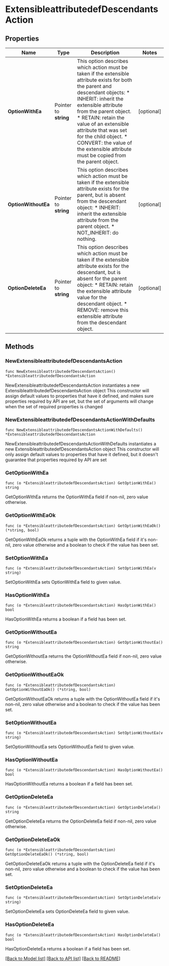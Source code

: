 # ExtensibleattributedefDescendantsAction

## Properties

Name | Type | Description | Notes
------------ | ------------- | ------------- | -------------
**OptionWithEa** | Pointer to **string** | This option describes which action must be taken if the extensible attribute exists for both the parent and descendant objects: * INHERIT: inherit the extensible attribute from the parent object. * RETAIN: retain the value of an extensible attribute that was set for the child object. * CONVERT: the value of the extensible attribute must be copied from the parent object. | [optional] 
**OptionWithoutEa** | Pointer to **string** | This option describes which action must be taken if the extensible attribute exists for the parent, but is absent from the descendant object: * INHERIT: inherit the extensible attribute from the parent object. * NOT_INHERIT: do nothing. | [optional] 
**OptionDeleteEa** | Pointer to **string** | This option describes which action must be taken if the extensible attribute exists for the descendant, but is absent for the parent object: * RETAIN: retain the extensible attribute value for the descendant object. * REMOVE: remove this extensible attribute from the descendant object. | [optional] 

## Methods

### NewExtensibleattributedefDescendantsAction

`func NewExtensibleattributedefDescendantsAction() *ExtensibleattributedefDescendantsAction`

NewExtensibleattributedefDescendantsAction instantiates a new ExtensibleattributedefDescendantsAction object
This constructor will assign default values to properties that have it defined,
and makes sure properties required by API are set, but the set of arguments
will change when the set of required properties is changed

### NewExtensibleattributedefDescendantsActionWithDefaults

`func NewExtensibleattributedefDescendantsActionWithDefaults() *ExtensibleattributedefDescendantsAction`

NewExtensibleattributedefDescendantsActionWithDefaults instantiates a new ExtensibleattributedefDescendantsAction object
This constructor will only assign default values to properties that have it defined,
but it doesn't guarantee that properties required by API are set

### GetOptionWithEa

`func (o *ExtensibleattributedefDescendantsAction) GetOptionWithEa() string`

GetOptionWithEa returns the OptionWithEa field if non-nil, zero value otherwise.

### GetOptionWithEaOk

`func (o *ExtensibleattributedefDescendantsAction) GetOptionWithEaOk() (*string, bool)`

GetOptionWithEaOk returns a tuple with the OptionWithEa field if it's non-nil, zero value otherwise
and a boolean to check if the value has been set.

### SetOptionWithEa

`func (o *ExtensibleattributedefDescendantsAction) SetOptionWithEa(v string)`

SetOptionWithEa sets OptionWithEa field to given value.

### HasOptionWithEa

`func (o *ExtensibleattributedefDescendantsAction) HasOptionWithEa() bool`

HasOptionWithEa returns a boolean if a field has been set.

### GetOptionWithoutEa

`func (o *ExtensibleattributedefDescendantsAction) GetOptionWithoutEa() string`

GetOptionWithoutEa returns the OptionWithoutEa field if non-nil, zero value otherwise.

### GetOptionWithoutEaOk

`func (o *ExtensibleattributedefDescendantsAction) GetOptionWithoutEaOk() (*string, bool)`

GetOptionWithoutEaOk returns a tuple with the OptionWithoutEa field if it's non-nil, zero value otherwise
and a boolean to check if the value has been set.

### SetOptionWithoutEa

`func (o *ExtensibleattributedefDescendantsAction) SetOptionWithoutEa(v string)`

SetOptionWithoutEa sets OptionWithoutEa field to given value.

### HasOptionWithoutEa

`func (o *ExtensibleattributedefDescendantsAction) HasOptionWithoutEa() bool`

HasOptionWithoutEa returns a boolean if a field has been set.

### GetOptionDeleteEa

`func (o *ExtensibleattributedefDescendantsAction) GetOptionDeleteEa() string`

GetOptionDeleteEa returns the OptionDeleteEa field if non-nil, zero value otherwise.

### GetOptionDeleteEaOk

`func (o *ExtensibleattributedefDescendantsAction) GetOptionDeleteEaOk() (*string, bool)`

GetOptionDeleteEaOk returns a tuple with the OptionDeleteEa field if it's non-nil, zero value otherwise
and a boolean to check if the value has been set.

### SetOptionDeleteEa

`func (o *ExtensibleattributedefDescendantsAction) SetOptionDeleteEa(v string)`

SetOptionDeleteEa sets OptionDeleteEa field to given value.

### HasOptionDeleteEa

`func (o *ExtensibleattributedefDescendantsAction) HasOptionDeleteEa() bool`

HasOptionDeleteEa returns a boolean if a field has been set.


[[Back to Model list]](../README.md#documentation-for-models) [[Back to API list]](../README.md#documentation-for-api-endpoints) [[Back to README]](../README.md)


